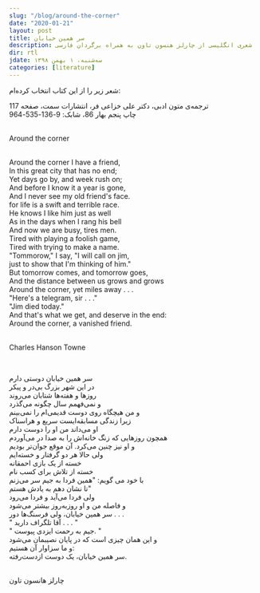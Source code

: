```yaml
---
slug: "/blog/around-the-corner"
date: "2020-01-21"
layout: post
title: سر همین خیابان
description: شعری انگلیسی از چارلز هنسون تاون به همراه برگردان فارسی
dir: rtl
jdate: سه‌شنبه، ۱ بهمن ۱۳۹۸
categories: [literature]
---
```


شعر زیر را از این کتاب انتخاب کرده‌ام:<br>

ترجمه‌ی متون ادبی، دکتر علی خزاعی فر، انتشارات سمت، صفحه 117<br>
چاپ پنجم بهار 86، شابک: 9-136-535-964<br><br>

<div class="ltr">
Around the corner<br><br>

Around the corner I have a friend,<br>
In this great city that has no end;<br>
Yet days go by, and week rush on;<br>
And before I know it a year is gone,<br>
And I never see my old friend's face.<br>
for life is a swift and terrible race.<br>
He knows I like him just as well<br>
As in the days when I rang his bell<br>
And now we are busy, tires men.<br>
Tired with playing a foolish game,<br>
Tired with trying to make a name.<br>
"Tommorow," I say, "I will call on jim,<br>
just to show that I'm thinking of him."<br>
But tomorrow comes, and tomorrow goes,<br>
And the distance between us grows and grows<br> 
Around the corner, yet miles away . . .<br>
"Here's a telegram, sir . . ."<br>
"Jim died today."<br>
And that's what we get, and deserve in the end:<br>
Around the corner, a vanished friend.<br><br>

Charles Hanson Towne
</div><br>

سر همین خیابان دوستی دارم<br>
در این شهر بزرگ بی‌در و پیکر<br>
روزها و هفته‌ها شتابان می‌روند<br>
و نمی‌فهمم سال چگونه می‌گذرد<br>
و من هیچگاه روی دوست قدیمی‌ام را نمی‌بینم<br>
زیرا زندگی مسابقه‌ایست سریع و هراسناک<br>
او می‌داند من او را دوست دارم<br>
همچون روزهایی که زنگ خانه‌اش را به صدا در می‌آوردم<br>
و او نیز چنین می‌کرد. آن موقع جوان‌تر بودیم<br>
ولی حالا هر دو گرفتار و خسته‌ایم<br>
خسته از یک بازی احمقانه<br>
خسته از تلاش برای کسب نام<br>
با خود می گویم: "همین فردا به جیم سر می‌زنم<br>
تا نشان دهم به یادش هستم"‌<br>
ولی فردا می‌آید و فردا می‌رود<br>
و فاصله من و او روز‌به‌روز بیشتر می‌شود<br>
سر همین خیابان، ولی فرسنگ‌ها دور . . .<br>
" آقا تلگراف دارید . . . "<br>
" جیم به رحمت ایزدی پیوست. "<br>
و این همان چیزی است که در پایان نصیبمان می‌شود<br>
و ما سزاوار آن هستیم:<br>
سر همین خیابان، یک دوست ازدست‌رفته.<br><br>

چارلز هانسون تاون